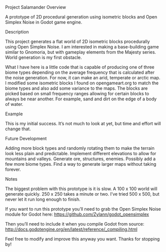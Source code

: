﻿Project Salamander Overview

A prototype of 2D procedural generation using isometric blocks and Open Simplex Noise in Godot game engine. 


Description

This project generates a flat world of 2D isometric blocks procedurally using Open Simplex Noise. I am interested in making a base-building game similar to Gnomoria, but with gameplay elements from the Majesty series. World generation is my first obstacle. 

What I have here is a little code that is capable of producing one of three biome types depending on the average frequency that is calculated after the noise generation. For now, it can make an arid, temperate or arctic map. I modified some isometric blocks I found on opengameart.org to match the biome types and also add some variance to the maps. The blocks are picked based on small frequency ranges allowing for certain blocks to always be near another. For example, sand and dirt on the edge of a body of water.

      
Example

This is my initial success. It’s not much to look at yet, but time and effort will change that.



Future Development

Adding more block types and randomly rotating them to make the terrain look less plain and predictable. 
Implement different elevations to allow for mountains and valleys.
Generate ore, structures, enemies.
Possibly add a few more biome types.
Find a way to generate larger maps without taking forever.

Notes

The biggest problem with this prototype is it is slow. A 100 x 100 world will generate quickly. 250 x 250 takes a minute or two. I’ve tried 500 x 500, but never let it run long enough to finish. 

If you want to run this prototype you’ll need to grab the Open Simplex Noise module for Godot here: https://github.com/Zylann/godot_opensimplex

Then you’ll need to include it when you compile Godot from source: http://docs.godotengine.org/en/latest/reference/_compiling.html

Feel free to modify and improve this anyway you want. Thanks for stopping by!
